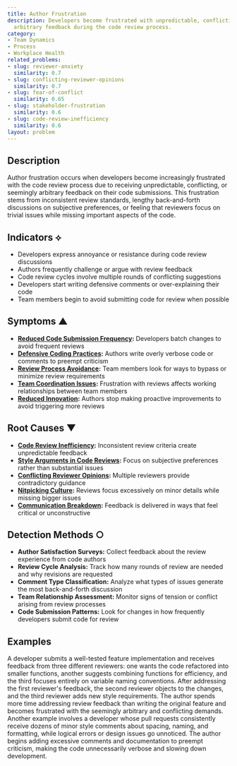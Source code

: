 ```yaml
---
title: Author Frustration
description: Developers become frustrated with unpredictable, conflicting, or seemingly
  arbitrary feedback during the code review process.
category:
- Team Dynamics
- Process
- Workplace Health
related_problems:
- slug: reviewer-anxiety
  similarity: 0.7
- slug: conflicting-reviewer-opinions
  similarity: 0.7
- slug: fear-of-conflict
  similarity: 0.65
- slug: stakeholder-frustration
  similarity: 0.6
- slug: code-review-inefficiency
  similarity: 0.6
layout: problem
---
```


## Description

Author frustration occurs when developers become increasingly frustrated with the code review process due to receiving unpredictable, conflicting, or seemingly arbitrary feedback on their code submissions. This frustration stems from inconsistent review standards, lengthy back-and-forth discussions on subjective preferences, or feeling that reviewers focus on trivial issues while missing important aspects of the code.

## Indicators ⟡

- Developers express annoyance or resistance during code review discussions
- Authors frequently challenge or argue with review feedback
- Code review cycles involve multiple rounds of conflicting suggestions
- Developers start writing defensive comments or over-explaining their code
- Team members begin to avoid submitting code for review when possible

## Symptoms ▲

- **[Reduced Code Submission Frequency](reduced-code-submission-frequency.md):** Developers batch changes to avoid frequent reviews
- **[Defensive Coding Practices](defensive-coding-practices.md):** Authors write overly verbose code or comments to preempt criticism
- **[Review Process Avoidance](review-process-avoidance.md):** Team members look for ways to bypass or minimize review requirements
- **[Team Coordination Issues](team-coordination-issues.md):** Frustration with reviews affects working relationships between team members
- **[Reduced Innovation](reduced-innovation.md):** Authors stop making proactive improvements to avoid triggering more reviews

## Root Causes ▼

- **[Code Review Inefficiency](code-review-inefficiency.md):** Inconsistent review criteria create unpredictable feedback
- **[Style Arguments in Code Reviews](style-arguments-in-code-reviews.md):** Focus on subjective preferences rather than substantial issues
- **[Conflicting Reviewer Opinions](conflicting-reviewer-opinions.md):** Multiple reviewers provide contradictory guidance
- **[Nitpicking Culture](nitpicking-culture.md):** Reviews focus excessively on minor details while missing bigger issues
- **[Communication Breakdown](communication-breakdown.md):** Feedback is delivered in ways that feel critical or unconstructive

## Detection Methods ○

- **Author Satisfaction Surveys:** Collect feedback about the review experience from code authors
- **Review Cycle Analysis:** Track how many rounds of review are needed and why revisions are requested
- **Comment Type Classification:** Analyze what types of issues generate the most back-and-forth discussion
- **Team Relationship Assessment:** Monitor signs of tension or conflict arising from review processes
- **Code Submission Patterns:** Look for changes in how frequently developers submit code for review

## Examples

A developer submits a well-tested feature implementation and receives feedback from three different reviewers: one wants the code refactored into smaller functions, another suggests combining functions for efficiency, and the third focuses entirely on variable naming conventions. After addressing the first reviewer's feedback, the second reviewer objects to the changes, and the third reviewer adds new style requirements. The author spends more time addressing review feedback than writing the original feature and becomes frustrated with the seemingly arbitrary and conflicting demands. Another example involves a developer whose pull requests consistently receive dozens of minor style comments about spacing, naming, and formatting, while logical errors or design issues go unnoticed. The author begins adding excessive comments and documentation to preempt criticism, making the code unnecessarily verbose and slowing down development.